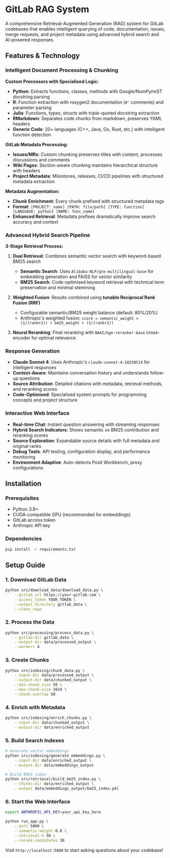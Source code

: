 # GitLab RAG System

A comprehensive Retrieval-Augmented Generation (RAG) system for GitLab codebases that enables intelligent querying of code, documentation, issues, merge requests, and project metadata using advanced hybrid search and AI-powered responses.

## Features & Technology

### **Intelligent Document Processing & Chunking**

**Custom Processors with Specialised Logic:**
- **Python**: Extracts functions, classes, methods with Google/NumPy/reST docstring parsing
- **R**: Function extraction with roxygen2 documentation (`#'` comments) and parameter parsing
- **Julia**: Functions, types, structs with triple-quoted docstring extraction
- **RMarkdown**: Separates code chunks from markdown, preserves YAML headers
- **Generic Code**: 20+ languages (C++, Java, Go, Rust, etc.) with intelligent function detection

**GitLab Metadata Processing:**
- **Issues/MRs**: Custom chunking preserves titles with content, processes discussions and comments
- **Wiki Pages**: Section-aware chunking maintains hierarchical structure with headers
- **Project Metadata**: Milestones, releases, CI/CD pipelines with structured metadata extraction

**Metadata Augmentation:**
- **Chunk Enrichment**: Every chunk prefixed with structured metadata tags
- **Format**: `[PROJECT: name] [PATH: file/path] [TYPE: function] [LANGUAGE: python] [NAME: func_name]`
- **Enhanced Retrieval**: Metadata prefixes dramatically improve search accuracy and context

### **Advanced Hybrid Search Pipeline**

**3-Stage Retrieval Process:**
1. **Dual Retrieval**: Combines semantic vector search with keyword-based BM25 search
   - **Semantic Search**: Uses `Alibaba-NLP/gte-multilingual-base` for embedding generation and FAISS for vector similarity
   - **BM25 Search**: Code-optimised keyword retrieval with technical term preservation and minimal stemming

2. **Weighted Fusion**: Results combined using **tunable Reciprocal Rank Fusion (RRF)**
   - Configurable semantic/BM25 weight balance (default: 80%/20%)
   - Anthropic's weighted fusion: `score = semantic_weight × (1/(rank+1)) + bm25_weight × (1/(rank+1))`

3. **Neural Reranking**: Final reranking with `BAAI/bge-reranker-base` cross-encoder for optimal relevance

### **Response Generation**
- **Claude Sonnet 4**: Uses Anthropic's `claude-sonnet-4-20250514` for intelligent responses
- **Context-Aware**: Maintains conversation history and understands follow-up questions
- **Source Attribution**: Detailed citations with metadata, retrieval methods, and reranking scores
- **Code-Optimised**: Specialised system prompts for programming concepts and project structure

### **Interactive Web Interface**
- **Real-time Chat**: Instant question answering with streaming responses
- **Hybrid Search Indicators**: Shows semantic vs BM25 contribution and reranking scores
- **Source Exploration**: Expandable source details with full metadata and original ranks
- **Debug Tools**: API testing, configuration display, and performance monitoring
- **Environment Adaptive**: Auto-detects Posit Workbench, proxy configurations

## Installation

### Prerequisites
- Python 3.8+
- CUDA-compatible GPU (recommended for embeddings)
- GitLab access token
- Anthropic API key

### Dependencies
```bash
pip install -r requirements.txt
```

## Setup Guide

### 1. Download GitLab Data
```bash
python src/download_data/download_data.py \
    --gitlab_url https://your-gitlab.com \
    --access_token YOUR_TOKEN \
    --output_directory gitlab_data \
    --clone_repo
```

### 2. Process the Data
```bash
python src/processing/process_data.py \
    --gitlab-dir gitlab_data \
    --output-dir data/processed_output \
    --workers 4
```

### 3. Create Chunks
```bash
python src/indexing/chunk_data.py \
    --input-dir data/processed_output \
    --output-dir data/chunked_output \
    --min-chunk_size 50 \
    --max-chunk-size 1024 \
    --chunk-overlap 50
```

### 4. Enrich with Metadata
```bash
python src/indexing/enrich_chunks.py \
    --input-dir data/chunked_output \
    --output-dir data/enriched_output
```

### 5. Build Search Indexes
```bash
# Generate vector embeddings
python src/indexing/generate_embeddings.py \
    --input-dir data/enriched_output \
    --output-dir data/embeddings_output

# Build BM25 index
python src/retrieval/build_bm25_index.py \
    --chunks-dir data/enriched_output \
    --output data/embeddings_output/bm25_index.pkl
```

### 6. Start the Web Interface
```bash
export ANTHROPIC_API_KEY=your_api_key_here

python run_app.py \
    --port 5000 \
    --semantic-weight 0.8 \
    --retrieval-k 50 \
    --rerank-candidates 30
```

Visit `http://localhost:5000` to start asking questions about your codebase!
